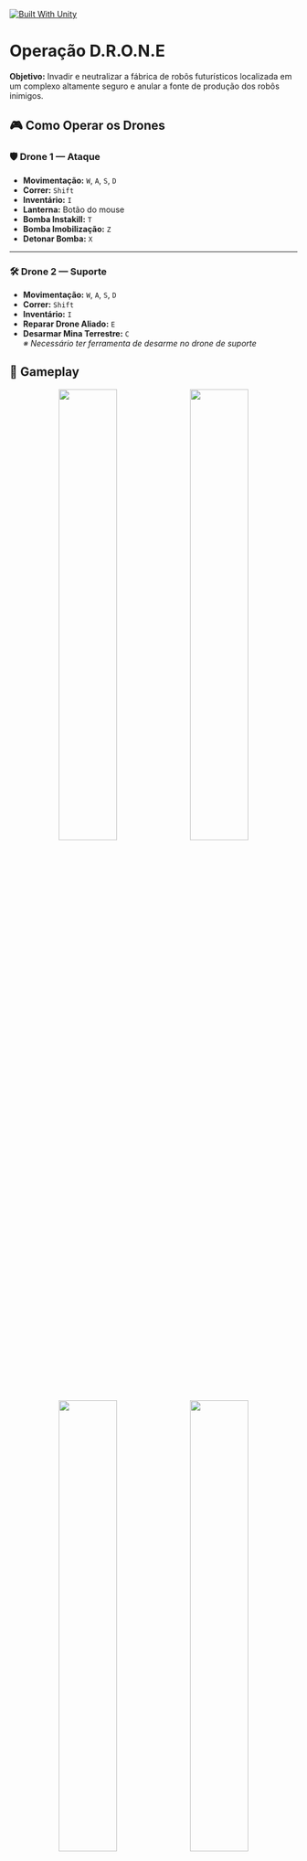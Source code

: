 [![Built With Unity](https://img.shields.io/badge/Built%20with-Unity-000?logo=unity&logoColor=white)](https://unity.com)

# Operação D.R.O.N.E
**Objetivo:** Invadir e neutralizar a fábrica de robôs futurísticos localizada em um complexo altamente seguro e anular a fonte de produção dos robôs inimigos.

## 🎮 Como Operar os Drones

### 🛡️ Drone 1 — **Ataque**
- **Movimentação:** `W`, `A`, `S`, `D`
- **Correr:** `Shift`
- **Inventário:** `I`
- **Lanterna:** Botão do mouse
- **Bomba Instakill:** `T`
- **Bomba Imobilização:** `Z`
- **Detonar Bomba:** `X`

---

### 🛠️ Drone 2 — **Suporte**
- **Movimentação:** `W`, `A`, `S`, `D`
- **Correr:** `Shift`
- **Inventário:** `I`
- **Reparar Drone Aliado:** `E`
- **Desarmar Mina Terrestre:** `C`  
  _※ Necessário ter ferramenta de desarme no drone de suporte_

## 📸 Gameplay

<p align="center">
  <img src="https://drive.google.com/uc?export=view&id=1Ttxx58sY6o_IISZHlQiYsIqJVMmllmAt" width="45%" />
  <img src="https://drive.google.com/uc?export=view&id=1PGXH9KZ_NSC15oLK4ePnx4MMl54SoyIU" width="45%" />
</p>
<p align="center">
  <img src="https://drive.google.com/uc?export=view&id=1ujiCrgsTVZ0iVjTtE3vef7SBGhn7O769" width="45%" />
  <img src="https://drive.google.com/uc?export=view&id=1ocTV-oRv5XIbrh-LcEiGdXkbL7Q5mL3X" width="45%" />
</p>
